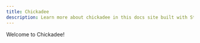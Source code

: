 ```yaml
---
title: Chickadee
description: Learn more about chickadee in this docs site built with Starlight.
---
```


Welcome to Chickadee!
